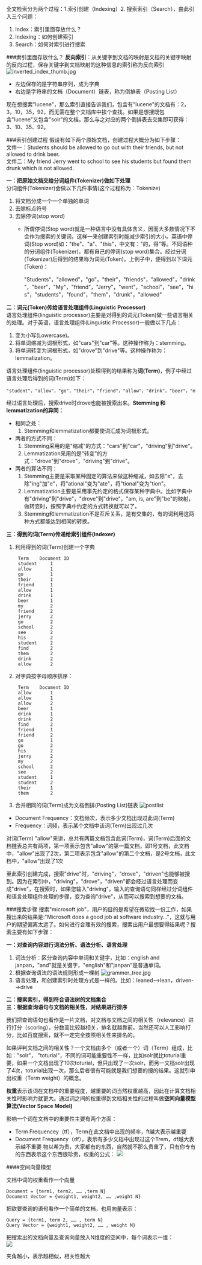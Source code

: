 全文检索分为两个过程：1.索引创建（Indexing）2. 搜索索引（Search），由此引入三个问题：  

1. Index：索引里面存放什么？
2. Indexing：如何创建索引
3. Search：如何对索引进行搜索 

###索引里面存放什么？
**反向索引**：从关键字到文档的映射是文档的关键字映射的反向过程，保存关键字到文档映射的这种信息的索引称为反向索引  
![inverted_index_thumb.jpg](../resource/image/inverted_index_thumb.jpg)

* 左边保存的是字符串序列，成为字典  
* 右边是字符串的文档（Document）链表，称为倒排表（Posting List）

现在想搜索"lucene"，那么索引直接告诉我们，包含有"lucene"的文档有：2，3，10，35，92，而无需在整个文档库中挨个查找。如果是想搜既包含"lucene"又包含"solr"的文档，那么与之对应的两个倒排表去交集即可获得：3、10、35、92。  

###索引创建过程
假设有如下两个原始文档，创建过程大概分为如下步骤：    
文件一：Students should be allowed to go out with their friends, but not allowed to drink beer.  
文件二：My friend Jerry went to school to see his students but found them drunk which is not allowed.  

**一：把原始文档交给分词组件(Tokenizer)做如下处理**  
分词组件(Tokenizer)会做以下几件事情(这个过程称为：Tokenize)  

1. 将文档分成一个一个单独的单词
2. 去除标点符号
3. 去除停词(stop word)
    * 所谓停词(Stop word)就是一种语言中没有具体含义，因而大多数情况下不会作为搜索的关键词，这样一来创建索引时能减少索引的大小。英语中停词(Stop word)如："the"、"a"、"this"，中文有："的，得"等。不同语种的分词组件(Tokenizer)，都有自己的停词(stop word)集合。经过分词(Tokenizer)后得到的结果称为词元(Token)。上例子中，便得到以下词元(Token)：

        "Students"，"allowed"，"go"，"their"，"friends"，"allowed"，"drink"，"beer"，"My"，"friend"，"Jerry"，"went"，"school"，"see"，"his"，"students"，"found"，"them"，"drunk"，"allowed"

**二：词元(Token)传给语言处理组件(Linguistic Processor)**  
语言处理组件(linguistic processor)主要是对得到的词元(Token)做一些语言相关的处理。对于英语，语言处理组件(Linguistic Processor)一般做以下几点：

1. 变为小写(Lowercase)。
2. 将单词缩减为词根形式，如"cars"到"car"等。这种操作称为：stemming。
3. 将单词转变为词根形式，如"drove"到"drive"等。这种操作称为：lemmatization。

语言处理组件(linguistic processor)处理得到的结果称为**词(Term)**，例子中经过语言处理后得到的词(Term)如下：

    "student"，"allow"，"go"，"their"，"friend"，"allow"，"drink"，"beer"，"my"，"friend"，"jerry"，"go"，"school"，"see"，"his"，"student"，"find"，"them"，"drink"，"allow"。
经过语言处理后，搜索drive时drove也能被搜索出来。**Stemming 和 lemmatization的异同：**  

* 相同之处：
    1. Stemming和lemmatization都要使词汇成为词根形式。  
* 两者的方式不同：  
    1. Stemming采用的是"缩减"的方式："cars"到"car"，"driving"到"drive"。
    2. Lemmatization采用的是"转变"的方式："drove"到"drove"，"driving"到"drive"。
* 两者的算法不同：
    1. Stemming主要是采取某种固定的算法来做这种缩减，如去除"s"，去除"ing"加"e"，将"ational"变为"ate"，将"tional"变为"tion"。
    2. Lemmatization主要是采用事先约定的格式保存某种字典中。比如字典中有"driving"到"drive"，"drove"到"drive"，"am, is, are"到"be"的映射，做转变时，按照字典中约定的方式转换就可以了。
    3. Stemming和lemmatization不是互斥关系，是有交集的，有的词利用这两种方式都能达到相同的转换。

**三：得到的词(Term)传递给索引组件(Indexer)**  
1. 利用得到的词(Term)创建一个字典

        Term	Document ID
        student	    1
        allow	    1
        go	        1
        their	    1
        friend	    1
        allow	    1
        drink	    1
        beer	    1
        my	        2
        friend	    2
        jerry	    2
        go	        2
        school	    2
        see	        2
        his	        2
        student	    2
        find	    2
        them	    2
        drink	    2
        allow	    2
2. 对字典按字母顺序排序：

        Term	Document ID
        allow	    1
        allow	    1
        allow	    2
        beer	    1
        drink	    1
        drink	    2
        find	    2
        friend	    1
        friend	    2
        go	        1
        go	        2
        his	        2
        jerry	    2
        my	        2
        school	    2
        see	        2
        student	    1
        student	    2
        their	    1
        them	    2 
3. 合并相同的词(Term)成为文档倒排(Posting List)链表
![postlist](../resource/image/postinglist.jpg)

* Document Frequency：文档频次，表示多少文档出现过此词(Term)
* Frequency：词频，表示某个文档中该词(Term)出现过几次

对词(Term) "allow"来讲，总共有两篇文档包含此词(Term)，词(Term)后面的文档链表总共有两项，第一项表示包含"allow"的第一篇文档，即1号文档，此文档中，"allow"出现了2次，第二项表示包含"allow"的第二个文档，是2号文档，此文档中，"allow"出现了1次

至此索引创建完成，搜索"drive"时，"driving"，"drove"，"driven"也能够被搜到。因为在索引中，"driving"，"drove"，"driven"都会经过语言处理而变成"drive"，在搜索时，如果您输入"driving"，输入的查询语句同样经过分词组件和语言处理组件处理的步骤，变为查询"drive"，从而可以搜索到想要的文档。

###搜索步骤
搜索"microsoft job"，用户的目的是希望在微软找一份工作，如果搜出来的结果是:"Microsoft does a good job at software industry…"，这就与用户的期望偏离太远了。如何进行合理有效的搜索，搜索出用户最想要得结果呢？搜索主要有如下步骤：  

**一：对查询内容进行词法分析、语法分析、语言处理**  

1. 词法分析：区分查询内容中单词和关键字，比如：english and janpan，"and"就是关键字，"english"和"janpan"是普通单词。 
2. 根据查询语法的语法规则形成一棵树
![grammer_tree.jpg](../resource/image/grammer_tree.jpg)
3. 语言处理，和创建索引时处理方式是一样的。比如：leaned-->lean，driven-->drive

**二：搜索索引，得到符合语法树的文档集合**  
**三：根据查询语句与文档的相关性，对结果进行排序**      

我们把查询语句也看作是一片文档，对文档与文档之间的相关性（relevance）进行打分（scoring），分数高比较越相关，排名就越靠前。当然还可以人工影响打分，比如百度搜索，就不一定完全按照相关性来排名的。  

如果评判文档之间的相关性？一个文档由多个（或者一个）词（Term）组成，比如："solr"， "toturial"，不同的词可能重要性不一样，比如solr就比toturial重要，如果一个文档出现了10次toturial，但只出现了一次solr，而另一文档solr出现了4次，toturial出现一次，那么后者很有可能就是我们想要的搜的结果。这就引申出权重（Term weight）的概念。  

**权重**表示该词在文档中的重要程度，越重要的词当然权重越高，因此在计算文档相关性时影响力就更大。通过词之间的权重得到文档相关性的过程叫做**空间向量模型算法(Vector Space Model)**  

影响一个词在文档中的重要性主要有两个方面：  

* Term Frequencey（tf），Term在此文档中出现的频率，ft越大表示越重要
* Document Frequency（df），表示有多少文档中出现过这个Trem，df越大表示越不重要
物以希为贵，大家都有的东西，自然就不那么贵重了，只有你专有的东西表示这个东西很珍贵，权重的公式：
![](../resource/image/weight.png)

####空间向量模型

文档中词的权重看作一个向量

    Document = {term1, term2, …… ,term N}
    Document Vector = {weight1, weight2, …… ,weight N}

把欲要查询的语句看作一个简单的文档，也用向量表示：  

    Query = {term1, term 2, …… , term N}
    Query Vector = {weight1, weight2, …… , weight N}

把搜索出的文档向量及查询向量放入N维度的空间中，每个词表示一维：  
![](../resource/image/vsm.jpg)

夹角越小，表示越相似，相关性越大




